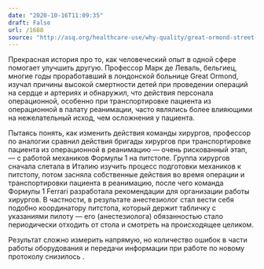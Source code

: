 ```yaml
---
date: "2020-10-16T11:09:35"
draft: False
url: /1688
source: "http://asq.org/healthcare-use/why-quality/great-ormond-street-hospital.html"
---
```


Прекрасная история про то, как человеческий опыт в одной сфере помогает улучшить другую. 
Профессор Марк де Леваль, бельгиец, многие годы проработавший в лондонской больнице Great Ormond, изучал причины высокой смертности детей при проведении операций на сердце и артериях и обнаружил, что действия персонала операционной, особенно при транспортировке пациента из операционной в палату реанимации, часто являлись более влияющими на нежелательный исход, чем осложнения у пациента. 

Пытаясь понять, как изменить действия команды хирургов, профессор по аналогии сравнил действия бригады хирургов при транспортировке пациента из операционной в реанимацию — очень рискованный этап, — с работой механиков Формулы 1 на питстопе. Группа хирургов сначала слетала в Италию изучить процесс подготовки механиков к питстопу, потом засняла собственные действия во время операции и транспортировки пациента в реанимацию, после чего команда Формулы 1 Ferrari разработала рекомендации для организации работы хирургов. В частности, в результате анестезиолог стал вести себя подобно координатору питстопа, который держит табличку с указаниями пилоту — его (анестезиолога) обязанностью стало периодически отходить от стола и смотреть на происходящее целиком.

Результат сложно измерить напрямую, но количество ошибок в части работы оборудования и передачи информации при работе по новому протоколу снизилось .
